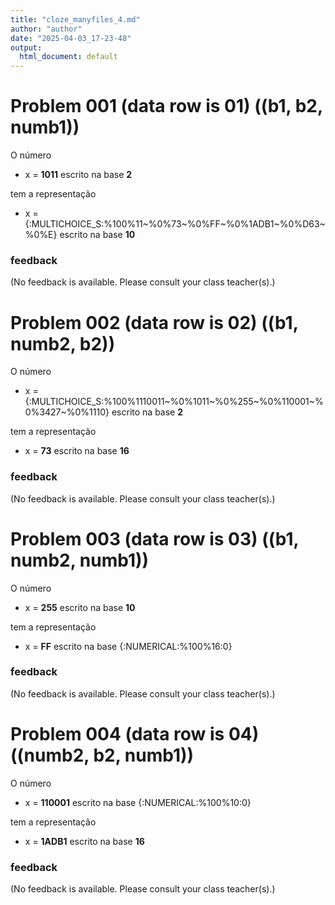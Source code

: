 ```yaml
---
title: "cloze_manyfiles_4.md"
author: "author"
date: "2025-04-03_17-23-48"
output:
  html_document: default
---
```



# Problem 001 (data row is 01) ((b1, b2, numb1))


O número 

* x = **1011** escrito na base **2**

tem a representação

* x = {:MULTICHOICE_S:%100%11\~%0%73\~%0%FF\~%0%1ADB1\~%0%D63\~%0%E} escrito na base **10**





### feedback


(No feedback is available. Please consult your class teacher(s).)




# Problem 002 (data row is 02) ((b1, numb2, b2))


O número 

* x = {:MULTICHOICE_S:%100%1110011\~%0%1011\~%0%255\~%0%110001\~%0%3427\~%0%1110} escrito na base **2**

tem a representação

* x = **73** escrito na base **16**





### feedback


(No feedback is available. Please consult your class teacher(s).)




# Problem 003 (data row is 03) ((b1, numb2, numb1))


O número 

* x = **255** escrito na base **10**

tem a representação

* x = **FF** escrito na base {:NUMERICAL:%100%16:0}





### feedback


(No feedback is available. Please consult your class teacher(s).)




# Problem 004 (data row is 04) ((numb2, b2, numb1))


O número 

* x = **110001** escrito na base {:NUMERICAL:%100%10:0}

tem a representação

* x = **1ADB1** escrito na base **16**





### feedback


(No feedback is available. Please consult your class teacher(s).)


